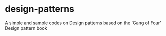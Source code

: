 # design-patterns
A simple and sample codes on Design patterns based on the 'Gang of Four' Design pattern book
